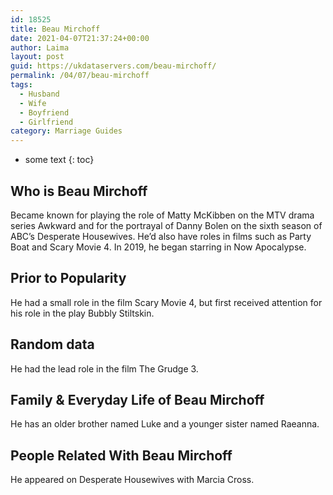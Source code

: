 ```yaml
---
id: 18525
title: Beau Mirchoff
date: 2021-04-07T21:37:24+00:00
author: Laima
layout: post
guid: https://ukdataservers.com/beau-mirchoff/
permalink: /04/07/beau-mirchoff
tags:
  - Husband
  - Wife
  - Boyfriend
  - Girlfriend
category: Marriage Guides
---
```


* some text
{: toc}


## Who is Beau Mirchoff
                  
                  
                  
Became known for playing the role of Matty McKibben on the MTV drama series Awkward and for the portrayal of Danny Bolen on the sixth season of ABC&#8217;s Desperate Housewives. He&#8217;d also have roles in films such as Party Boat and Scary Movie 4. In 2019, he began starring in Now Apocalypse.
                  
              
            
              
            
                
                
                
## Prior to Popularity
                  
                  
                  
He had a small role in the film Scary Movie 4, but first received attention for his role in the play Bubbly Stiltskin.
                  
              
            
              
            
                
                
                
## Random data
                  
                  
                  
He had the lead role in the film The Grudge 3.
                  
              
            
              
            
                
                
                
## Family & Everyday Life of Beau Mirchoff
                  
                  
                  
He has an older brother named Luke and a younger sister named Raeanna.
                  
              
            
              
            
                
                
                
## People Related With Beau Mirchoff
                  
                  
                  
He appeared on Desperate Housewives with Marcia Cross.
                  
              
            
              
            
                
              
            
              
              
            
            
              
            
          
          
          